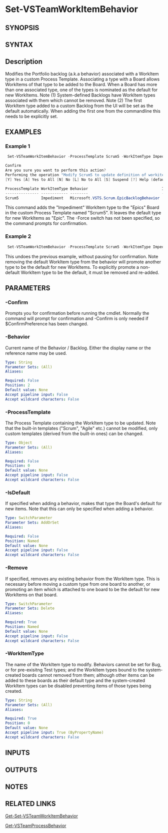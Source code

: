 <!-- #include "./common/header.md" -->

# Set-VSTeamWorkItemBehavior

## SYNOPSIS

<!-- #include "./synopsis/Set-VSTeamWorkItemBehavior.md" -->

## SYNTAX

## Description

Modifies the Portfolio backlog (a.k.a behavior) associated with a WorkItem type in a custom Process Template. Associating a type with a Board allows WorkItems of that type to be added to the Board. When a Board has more than one associated type, one of the types is nominated as the default for new WorkItems.
Note (1) System-defined Backlogs have WorkItem types associated with them which cannot be removed.
Note (2) The first WorkItem type added to a custom Backlog from the UI will be set as the default automatically. When adding the first one from the commandline this needs to be explicitly set.

## EXAMPLES

### Example 1

```powershell
 Set-VSTeamWorkItemBehavior -ProcessTemplate Scrum5 -WorkItemType Impediment -Behavior Epics

Confirm
Are you sure you want to perform this action?
Performing the operation "Modify Scrum5 to update definition of workitem type" on target "Impediment".
[Y] Yes [A] Yes to All [N] No [L] No to All [S] Suspend [?] Help (default is "Yes"): y

ProcessTemplate WorkItemType Behavior                                 IsDefault
--------------- ------------ --------                                 ---------
Scrum5          Impediment   Microsoft.VSTS.Scrum.EpicBacklogBehavior     False
```
This command adds the "Impediment" WorkItem type to the "Epics" Board in the custom Process Template named "Scrum5". It leaves the default type for new WorkItems as "Epic". The -Force switch has not been specified, so the command prompts for confirmation.


### Example 2

```powershell
 Set-VSTeamWorkItemBehavior -ProcessTemplate Scrum5 -WorkItemType Impediment -Remove -force

```
This undoes the previous example, without pausing for confirmation. Note removing the default WorkItem type from the behavior will promote another type to be the default for new WorkItems. To explicitly promote a non-default WorkItem type to be the default, it must be removed and re-added.

## PARAMETERS

### -Confirm

Prompts you for confirmation before running the cmdlet. Normally the command will prompt for confirmation and -Confirm is only needed if \$ConfirmPreference has been changed.

<!-- #include "./params/force.md" -->

### -Behavior

Current name of the Behavior / Backlog. Either the display name or the reference name may be used.

```yaml
Type: String
Parameter Sets: (All)
Aliases:

Required: False
Position: 2
Default value: None
Accept pipeline input: False
Accept wildcard characters: False
```

### -ProcessTemplate

The Process Template containing the WorkItem type to be updated. Note that the built-in templates ("Scrum", "Agile" etc.) cannot be modified, only custom templates (derived from the built-in ones) can be changed.

```yaml
Type: Object
Parameter Sets: (All)
Aliases:

Required: False
Position: 0
Default value: None
Accept pipeline input: False
Accept wildcard characters: False
```

### -IsDefault
If specified when adding a behavior, makes that type the Board's default for new items. Note that this can only be specified when adding a behavior.

```yaml
Type: SwitchParameter
Parameter Sets: AddOrSet
Aliases:

Required: False
Position: Named
Default value: None
Accept pipeline input: False
Accept wildcard characters: False
```

### -Remove
If specified, removes any existing behavior from the WorkItem type. This is necessary before moving a custom type from one board to another, or promoting an item which is attached to one board to be the default for new WorkItems on that board.

```yaml
Type: SwitchParameter
Parameter Sets: Delete
Aliases:

Required: True
Position: Named
Default value: None
Accept pipeline input: False
Accept wildcard characters: False
```

### -WorkItemType
The name of the WorkItem type to modify. Behaviors cannot be set for Bug, or for pre-exisitng Test types; and the WorkItem types bound to the system-created boards cannot removed from them; although other items can be added to these boards as their default type and the system-created WorkItem types can be disabled preventing items of those types being created.

```yaml
Type: String
Parameter Sets: (All)
Aliases:

Required: True
Position: 0
Default value: None
Accept pipeline input: True (ByPropertyName)
Accept wildcard characters: False
```

<!-- #include "./params/whatIf.md" -->

## INPUTS

## OUTPUTS

## NOTES

## RELATED LINKS

[Get-Set-VSTeamWorkItemBehavior](Get-Set-VSTeamWorkItemBehavior.md)

[Get-VSTeamProcessBehavior](Get-VSTeamProcessBehavior.md)
